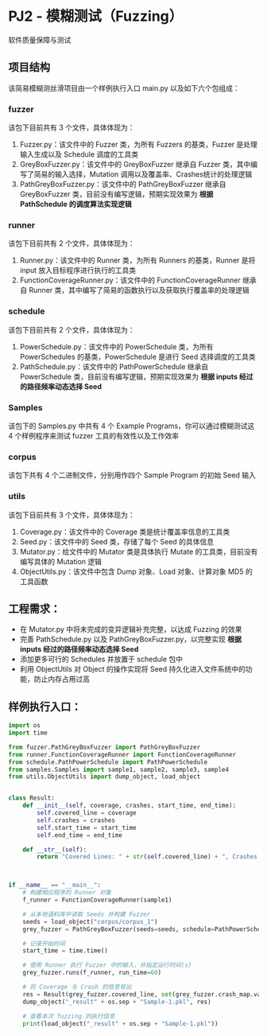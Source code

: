 # PJ2 - 模糊测试（Fuzzing）
软件质量保障与测试

## 项目结构
该简易模糊测丝滑项目由一个样例执行入口 main.py 以及如下六个包组成：

### fuzzer
该包下目前共有 3 个文件，具体体现为：
1. Fuzzer.py：该文件中的 Fuzzer 类，为所有 Fuzzers 的基类，Fuzzer 是处理输入生成以及 Schedule 调度的工具类
2. GreyBoxFuzzer.py：该文件中的 GreyBoxFuzzer 继承自 Fuzzer 类，其中编写了简易的输入选择，Mutation 调用以及覆盖率、Crashes统计的处理逻辑
3. PathGreyBoxFuzzer.py：该文件中的 PathGreyBoxFuzzer 继承自 GreyBoxFuzzer 类，目前没有编写逻辑，预期实现效果为 **根据 PathSchedule 的调度算法实现逻辑**

### runner
该包下目前共有 2 个文件，具体体现为：
1. Runner.py：该文件中的 Runner 类，为所有 Runners 的基类，Runner 是将 input 放入目标程序进行执行的工具类
2. FunctionCoverageRunner.py：该文件中的 FunctionCoverageRunner 继承自 Runner 类，其中编写了简易的函数执行以及获取执行覆盖率的处理逻辑

### schedule
该包下目前共有 2 个文件，具体体现为：
1. PowerSchedule.py：该文件中的 PowerSchedule 类，为所有 PowerSchedules 的基类，PowerSchedule 是进行 Seed 选择调度的工具类
2. PathSchedule.py：该文件中的 PathPowerSchedule 继承自 PowerSchedule 类，目前没有编写逻辑，预期实现效果为 **根据 inputs 经过的路径频率动态选择 Seed**

### Samples
该包下的 Samples.py 中共有 4 个 Example Programs，你可以通过模糊测试这 4 个样例程序来测试 fuzzer 工具的有效性以及工作效率

### corpus
该包下共有 4 个二进制文件，分别用作四个 Sample Program 的初始 Seed 输入

### utils
该包下目前共有 3 个文件，具体体现为：
1. Coverage.py：该文件中的 Coverage 类是统计覆盖率信息的工具类
2. Seed.py：该文件中的 Seed 类，存储了每个 Seed 的具体信息
3. Mutator.py：给文件中的 Mutator 类是具体执行 Mutate 的工具类，目前没有编写具体的 Mutation 逻辑
4. ObjectUtils.py：该文件中包含 Dump 对象、Load 对象、计算对象 MD5 的工具函数

## 工程需求：
* 在 Mutator.py 中将未完成的变异逻辑补充完整，以达成 Fuzzing 的效果
* 完善 PathSchedule.py 以及 PathGreyBoxFuzzer.py，以完整实现 **根据 inputs 经过的路径频率动态选择 Seed**
* 添加更多可行的 Schedules 并放置于 schedule 包中
* 利用 ObjectUtils 对 Object 的操作实现将 Seed 持久化进入文件系统中的功能，防止内存占用过高

## 样例执行入口：

```python
import os
import time

from fuzzer.PathGreyBoxFuzzer import PathGreyBoxFuzzer
from runner.FunctionCoverageRunner import FunctionCoverageRunner
from schedule.PathPowerSchedule import PathPowerSchedule
from samples.Samples import sample1, sample2, sample3, sample4
from utils.ObjectUtils import dump_object, load_object


class Result:
    def __init__(self, coverage, crashes, start_time, end_time):
        self.covered_line = coverage
        self.crashes = crashes
        self.start_time = start_time
        self.end_time = end_time

    def __str__(self):
        return "Covered Lines: " + str(self.covered_line) + ", Crashes Num: " + str(self.crashes) + ", Start Time: " + str(self.start_time) + ", End Time: " + str(self.end_time)



if __name__ == "__main__":
    # 构建相应程序的 Runner 对象
    f_runner = FunctionCoverageRunner(sample1)

    # 从本地语料库中读取 Seeds 并构建 Fuzzer
    seeds = load_object("corpus/corpus_1")
    grey_fuzzer = PathGreyBoxFuzzer(seeds=seeds, schedule=PathPowerSchedule(5), is_print=True)

    # 记录开始时间
    start_time = time.time()

    # 使用 Runner 执行 Fuzzer 中的输入，并指定运行时间(s)
    grey_fuzzer.runs(f_runner, run_time=60)

    # 将 Coverage 与 Crash 的信息导出
    res = Result(grey_fuzzer.covered_line, set(grey_fuzzer.crash_map.values()), start_time, time.time())
    dump_object("_result" + os.sep + "Sample-1.pkl", res)

    # 查看本次 fuzzing 的执行信息
    print(load_object("_result" + os.sep + "Sample-1.pkl"))


```